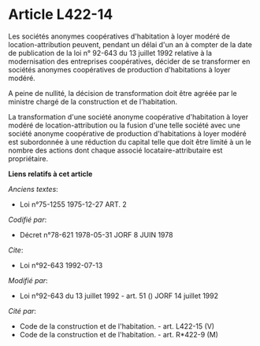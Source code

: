 # Article L422-14

Les sociétés anonymes coopératives d'habitation à loyer modéré de location-attribution peuvent, pendant un délai d'un an à
compter de la date de publication de la loi n° 92-643 du 13 juillet 1992 relative à la modernisation des entreprises
coopératives, décider de se transformer en sociétés anonymes coopératives de production d'habitations à loyer modéré.

A peine de nullité, la décision de transformation doit être agréée par le ministre chargé de la construction et de
l'habitation.

La transformation d'une société anonyme coopérative d'habitation à loyer modéré de location-attribution ou la fusion d'une
telle société avec une société anonyme coopérative de production d'habitations à loyer modéré est subordonnée à une réduction
du capital telle que doit être limité à un le nombre des actions dont chaque associé locataire-attributaire est propriétaire.

**Liens relatifs à cet article**

_Anciens textes_:

  - Loi n°75-1255 1975-12-27 ART. 2

_Codifié par_:

  - Décret n°78-621 1978-05-31 JORF 8 JUIN 1978

_Cite_:

  - Loi n°92-643 1992-07-13

_Modifié par_:

  - Loi n°92-643 du 13 juillet 1992 - art. 51 () JORF 14 juillet 1992

_Cité par_:

  - Code de la construction et de l'habitation. - art. L422-15 (V)
  - Code de la construction et de l'habitation. - art. R*422-9 (M)
